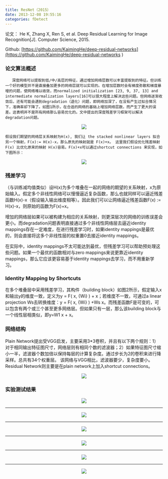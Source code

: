 ```yaml
---
title: ResNet（2015）
date: 2013-12-08 19:55:16
categories: fDetect
---
```


<script type="text/javascript" src="http://cdn.mathjax.org/mathjax/latest/MathJax.js?config=default"></script>

论文： He K, Zhang X, Ren S, et al. Deep Residual Learning for Image Recognition[J]. Computer Science, 2015.

Github: [https://github.com/KaimingHe/deep-residual-networks](https://github.com/KaimingHe/deep-residual-networks )

### 论文算法概述

       深度网络可以提取到低/中/高层的特征，通过增加网络层数可以丰富提取到的特征。但训练一个好的模型并不是直接叠加更多的网络层就可以实现的。在增加层数时会有梯度弥散和梯度暴增的问题，使网络难以收敛，而normalized initialization [23, 9, 37, 13] and intermediate normalization layers[16]可以很大程度上解决这些问题。但网络逐渐收敛后，还有可能会遇到degradation（退化）问题，即网络加深了，在没有产生过拟合情况下，准确率却下降了。如图1所示，在合适的网络的基础上增加网络层数，而产生了更大的误差。这表明并不是所有网络那么容易优化的。文中提出的深度残差学习框架可以解决degradation问题。

<center><img src="{{ site.baseurl }}/images/pdDetect/resnet1.png"></center>

	假设我们期望的网络层关系映射为H(x), 我们让 the stacked nonlinear layers 拟合另一个映射，F(x):= H(x)-x，那么原先的映射就是 F(x)+x。 这里我们假设优化残差映射F(x) 比优化原来的映射 H(x)容易。F(x)+x可以通过shortcut connections 来实现，如下图所示：

<center><img src="{{ site.baseurl }}/images/pdDetect/resnet2.png"></center>

### 残差学习

  （与训练减均值类似）设H(x)为多个堆叠在一起的网络的期望的关系映射，x为原始输入。假定多个非线性网络可以慢慢逼近复杂函数，那么也就同样可以逼近残差函数H(x)-x（假设输入输出维度相等）。因此我们可以让网络逼近残差函数F(x) := H(x)-x，则原始的函数为F(x)+x。

   增加的网络层如果可以被构建为相应的关系映射，则更深层次的网络的训练误差会更小。而degradation问题表明直接通过多个非线性网络层去逼近identity mappings存在一定难度，在进行残差学习时，如果identity mappings是最优的，则会直接将这多个非线性层的权重置0去接近identity mappings。
	
   在实际中，identity mappings不太可能达到最优，但残差学习可以帮助预处理这些问题。如果一个最优的函数相对与zero mappings来说更靠近identity mappings，那么它应该更容易基于identity mappings去学习，而不用重新学习。

### Identity Mapping by Shortcuts

   在多个堆叠层中采用残差学习，其构件（building block）如图2所示，假定输入x和输出y的维度一致，定义为y = F( x, {Wi} ) + x；若维度不一致，可通过a linear projection Ws去转换维度：y = F( x, {Wi} ) +Ws x。而残差函数F是可变的，可以包含有两个或三个甚至更多网络层。但如果只有一层，那么该building block与一个线性层相类似，即y=W1 x + x。

### 网络结构

   Plain Network提出受VGG启发，主要采用3*3卷积，并且有以下两个规则：1）对于相同输出特征图尺寸，网络层则有相同个数的滤波器；2）如果特征图尺寸缩小一半，滤波器个数加倍以保持每层的计算复杂度。通过步长为2的卷积来进行降采样。总共有34个权重层。 该网络与VGG相比，滤波器要少，复杂度要小。Residual Network则主要是在plain network上加入shortcut connections。

<center><img src="{{ site.baseurl }}/images/pdDetect/resnet3.png"></center>

### 实验测试结果

<center><img src="{{ site.baseurl }}/images/pdDetect/resnet4.png"></center>

-----------------------------------------------------------------------------------------

<center><img src="{{ site.baseurl }}/images/pdDetect/resnet5.png"></center>

-----------------------------------------------------------------------------------------

<center><img src="{{ site.baseurl }}/images/pdDetect/resnet6.png"></center>

-----------------------------------------------------------------------------------------

<center><img src="{{ site.baseurl }}/images/pdDetect/resnet7.png"></center>

-----------------------------------------------------------------------------------------

<center><img src="{{ site.baseurl }}/images/pdDetect/resnet8.png"></center>

-----------------------------------------------------------------------------------------

<center><img src="{{ site.baseurl }}/images/pdDetect/resnet9.png"></center>



